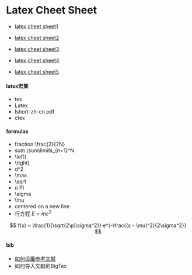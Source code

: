 # Latex Cheet Sheet 
- [latex cheet sheet1](https://wch.github.io/latexsheet/latexsheet-a4.pdf)

- [latex cheet sheet2](https://users.dickinson.edu/~richesod/latex/latexcheatsheet.pdf)

- [latex cheet sheet3](https://quickref.me/latex.html)

- [latex cheet sheet4](https://people.cs.umass.edu/~freedman/resources/Freedman_LaTeXCheatSheet.pdf)

- [latex cheet sheet5](http://tug.ctan.org/info/latex-refsheet/LaTeX_RefSheet.pdf)
  
  
#### latex宏集
- tex
- Latex
- lshort-zh-cn.pdf
- ctex


#### formulas
- fraction   \frac{2}{2N}
- sum     \sum\limits_{n=1}^N
- \left(
- \right)
- d^2
- \max
- \sqrt
- $\pi$           PI
- \sigma
- \mu
- centered on a new line
- 行方程 $E = mc^2$

$$
f(x) = \frac{1}{\sqrt{2\pi\sigma^2}} e^{-\frac{(x - \mu)^2}{2\sigma^2}}
$$


#### bib
- [如何设置参考文献](https://blog.csdn.net/qq_44773018/article/details/105792425)
- 如何导入文献的BigTex

